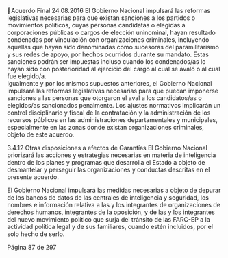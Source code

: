 Acuerdo Final 
24.08.2016 
El  Gobierno  Nacional  impulsará  las  reformas  legislativas  necesarias  para  que  existan  sanciones  a  los 
partidos o movimientos políticos, cuyas personas candidatas o elegidas a corporaciones públicas o cargos 
de  elección  uninominal,  hayan  resultado  condenadas  por  vinculación  con  organizaciones  criminales, 
incluyendo  aquellas  que  hayan  sido  denominadas  como  sucesoras  del  paramilitarismo  y  sus  redes  de 
apoyo, por hechos ocurridos durante su mandato. Estas sanciones podrán ser impuestas incluso cuando 
los  condenados/as  lo  hayan  sido  con  posterioridad  al  ejercicio  del  cargo  al  cual  se  avaló  o  al  cual  fue 
elegido/a.  
Igualmente  y  por  los  mismos  supuestos  anteriores,  el  Gobierno  Nacional  impulsará  las  reformas 
legislativas necesarias para que puedan imponerse sanciones a las personas que otorgaron el aval a los 
candidatos/as o elegidos/as sancionados penalmente. 
Los ajustes normativos implicarán un control disciplinario y fiscal de la contratación y la administración de 
los recursos públicos en las administraciones departamentales y municipales, especialmente en las zonas 
donde existan organizaciones criminales, objeto de este acuerdo. 
 
3.4.12 Otras disposiciones a efectos de Garantías 
El Gobierno Nacional priorizará  las acciones y estrategias necesarias en materia de inteligencia dentro de 
los planes y programas que desarrolla el Estado a objeto de desmantelar y perseguir las organizaciones y 
conductas descritas en el presente acuerdo.  
 
El Gobierno Nacional impulsará las medidas necesarias a objeto de depurar de los bancos de datos de las 
centrales  de  inteligencia  y  seguridad,  los  nombres  e  información  relativa  a  las  y  los  integrantes  de 
organizaciones de derechos humanos, integrantes de la oposición, y de las y los integrantes del nuevo 
movimiento político que surja del tránsito de las FARC-EP a la actividad política legal y de sus familiares, 
cuando estén incluidos, por el solo hecho de serlo.  
 
 
 
 
 
 
 
 
 
 
 
Página 87 de 297 
 

